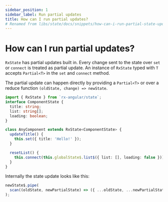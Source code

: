 ```yaml
---
sidebar_position: 1
sidebar_label: Run partial updates
title: How can I run partial updates?
# Renamed from libs/state/docs/snippets/how-can-i-run-partial-state-updates.md
---
```


# How can I run partial updates?

`RxState` has partial updates built in. Every change sent to the state over `set` or `connect` is treated as partial update.
An instance of `RxState` typed with `T` accepts `Partial<T>` in the `set` and `connect` method.

The partial update can happen directly by providing a `Partial<T>` or over a reduce function `(oldState, change) => newState`.

```typescript
import { RxState } from `rx-angular/state`;
interface ComponentState {
  title: string;
  list: string[];
  loading: boolean;
}

class AnyComponent extends RxState<ComponentState> {
  updateTitle() {
    this.set({ title: 'Hello!' });
  }

  resetList() {
    this.connect(this.globalState$.list$({ list: [], loading: false }));
  }
}
```

Internally the state update looks like this:

```typescript
newState$.pipe(
  scan((oldState, newPartialState) => ({ ...oldState, ...newPartialState }))
);
```
